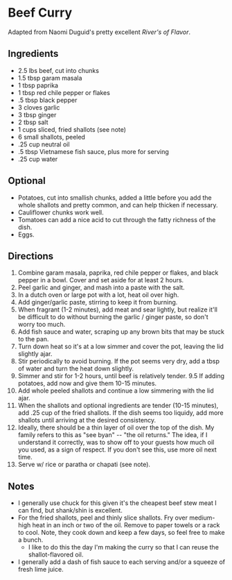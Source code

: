 # Beef Curry

Adapted from Naomi Duguid's pretty excellent _River's of Flavor_. 

##  Ingredients
* 2.5 lbs beef, cut into chunks
* 1.5 tbsp garam masala
* 1 tbsp paprika
* 1 tbsp red chile pepper or flakes
* .5 tbsp black pepper
* 3 cloves garlic
* 3 tbsp ginger
* 2 tbsp salt
* 1 cups sliced, fried shallots (see note)
* 6 small shallots, peeled
* .25 cup neutral oil
* .5 tbsp Vietnamese fish sauce, plus more for serving
* .25 cup water

## Optional
* Potatoes, cut into smallish chunks, added a little before you add the whole shallots and pretty common, and can help thicken if necessary.
* Cauliflower chunks work well.
* Tomatoes can add a nice acid to cut through the fatty richness of the dish.
* Eggs.


## Directions
1. Combine garam masala, paprika, red chile pepper or flakes, and black pepper in a bowl. Cover and set aside for at least 2 hours.
2. Peel garlic and ginger, and mash into a paste with the salt.
3. In a dutch oven or large pot with a lot, heat oil over high.
4. Add ginger/garlic paste, stirring to keep it from burning.
5. When fragrant (1-2 minutes), add meat and sear lightly, but realize it'll be difficult to do without burning the garlic / ginger paste, so don't worry too much.
6. Add fish sauce and water, scraping up any brown bits that may be stuck to the pan.
7. Turn down heat so it's at a low simmer and cover the pot, leaving the lid slightly ajar.
8. Stir periodically to avoid burning. If the pot seems very dry, add a tbsp of water and turn the heat down slightly.
9. Simmer and stir for 1-2 hours, until beef is relatively tender. 
9.5 If adding potatoes, add now and give them 10-15 minutes.
10. Add whole peeled shallots and continue a low simmering with the lid ajar.
11. When the shallots and optional ingredients are tender (10-15 minutes), add .25 cup of the fried shallots. If the dish seems too liquidy, add more shallots until arriving at the desired consistency.
12. Ideally, there should be a thin layer of oil over the top of the dish. My family refers to this as "see byan" -- "the oil returns." The idea, if I understand it correctly, was to show off to your guests how much oil you used, as a sign of respect. If you don't see this, use more oil next time.
13. Serve w/ rice or paratha or chapati (see note).



## Notes
* I generally use chuck for this given it's the cheapest beef stew meat I can find, but shank/shin is excellent.
* For the fried shallots, peel and thinly slice shallots. Fry over medium-high heat in an inch or two of the oil. Remove to paper towels or a rack to cool. Note, they cook down and keep a few days, so feel free to make a bunch. 
	* I like to do this the day I'm making the curry so that I can reuse the shallot-flavored oil.
* I generally add a dash of fish sauce to each serving and/or a squeeze of fresh lime juice.